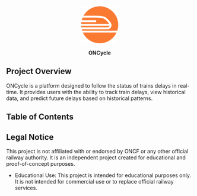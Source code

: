 <div align="center">
	<br>
  <p><a href=""><img src="frontend\public\logo.svg" width="100" alt="ONCycle" /></a></p>
  <p><b>ONCycle</b></p>
</div>


## Project Overview
ONCycle is a platform designed to follow the status of trains delays in real-time. It provides users with the ability to track train delays, view historical data, and predict future delays based on historical patterns.

## Table of Contents


## Legal Notice
This project is not affiliated with or endorsed by ONCF or any other official railway authority. It is an independent project created for educational and proof-of-concept purposes.
- Educational Use: This project is intended for educational purposes only. It is not intended for commercial use or to replace official railway services.
